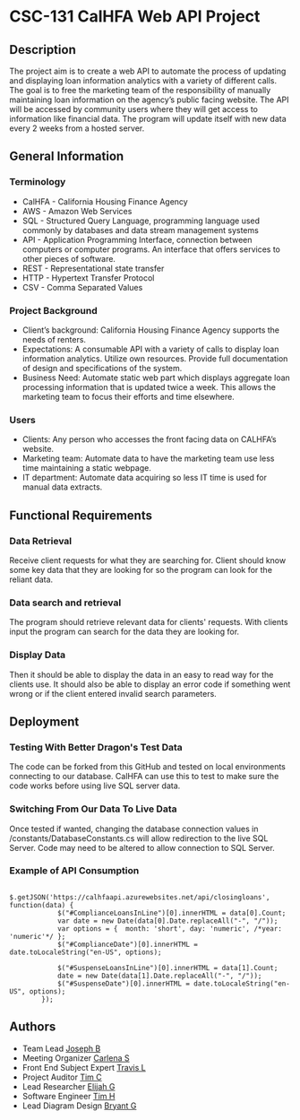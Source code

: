 # CSC-131 CalHFA Web API Project

 

## Description

The project aim is to create a web API to automate the process of updating and displaying loan information analytics with a variety of different calls. The goal is to free the marketing team of the responsibility of manually maintaining loan information on the agency’s public facing website. The API will be accessed by community users where they will get access to information like financial data. The program will update itself with new data every 2 weeks from a hosted server.

## General Information

### Terminology

* CalHFA - California Housing Finance Agency
* AWS - Amazon Web Services
* SQL - Structured Query Language, programming language used commonly by databases and data stream management systems
* API - Application Programming Interface, connection between computers or computer programs. An interface that offers services to other pieces of software.
* REST - Representational state transfer
* HTTP - Hypertext Transfer Protocol
* CSV - Comma Separated Values

### Project Background

* Client’s background: California Housing Finance Agency supports the needs of renters.
* Expectations: A consumable API with a variety of calls to display loan information analytics. Utilize own resources. Provide full documentation of design and specifications of the system. 
* Business Need: Automate static web part which displays aggregate loan processing information that is updated twice a week. This allows the marketing team to focus their efforts and time elsewhere. 


### Users

* Clients: Any person who accesses the front facing data on CALHFA’s website.
* Marketing team: Automate data to have the marketing team use less time maintaining a static webpage.
* IT department: Automate data acquiring so less IT time is used for manual data extracts.

## Functional Requirements

### Data Retrieval 
Receive client requests for what they are searching for.
Client should know some key data that they are looking for so the program can look for the reliant data.
		
### Data search and retrieval
The program should retrieve relevant data for clients' requests.
With clients input the program can search for the data they are looking for.

### Display Data
Then it should be able to display the data in an easy to read way for the clients use.
It should also be able to display an error code if something went wrong or if the client entered invalid search parameters.

## Deployment

### Testing With Better Dragon's Test Data
The code can be forked from this GitHub and tested on local environments connecting to our database. CalHFA can use this to test to make sure the code works before using live SQL server data.

### Switching From Our Data To Live Data
Once tested if wanted, changing the database connection values in /constants/DatabaseConstants.cs will allow redirection to the live SQL Server. Code may need to be altered to allow connection to SQL Server.

### Example of API Consumption
            $.getJSON('https://calhfaapi.azurewebsites.net/api/closingloans', function(data) {
                $("#ComplianceLoansInLine")[0].innerHTML = data[0].Count;
                var date = new Date(data[0].Date.replaceAll("-", "/"));
                var options = {  month: 'short', day: 'numeric', /*year: 'numeric'*/ };
                $("#ComplianceDate")[0].innerHTML = date.toLocaleString("en-US", options);

                $("#SuspenseLoansInLine")[0].innerHTML = data[1].Count;
                date = new Date(data[1].Date.replaceAll("-", "/"));
                $("#SuspenseDate")[0].innerHTML = date.toLocaleString("en-US", options);
            });


## Authors

* Team Lead [Joseph B](https://github.com/Joemeister52)
* Meeting Organizer [Carlena S](https://github.com/carlenacodes)
* Front End Subject Expert [Travis L](https://github.com/TravisLaMothe)
* Project Auditor [Tim C](https://github.com/Timmay21)
* Lead Researcher [Elijah G](https://github.com/elijahg731)
* Software Engineer [Tim H](https://github.com/thuang0)
* Lead Diagram Design [Bryant G](https://github.com/Bryant89)
